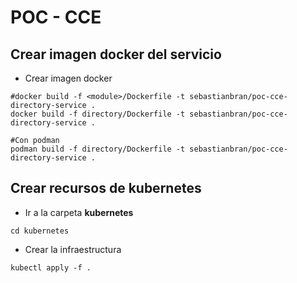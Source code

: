 # POC - CCE

## Crear imagen docker del servicio

* Crear imagen docker

```shell
#docker build -f <module>/Dockerfile -t sebastianbran/poc-cce-directory-service .
docker build -f directory/Dockerfile -t sebastianbran/poc-cce-directory-service .

#Con podman
podman build -f directory/Dockerfile -t sebastianbran/poc-cce-directory-service .
```

## Crear recursos de kubernetes

* Ir a la carpeta **kubernetes**

```shell
cd kubernetes
```

* Crear la infraestructura

```shell
kubectl apply -f .
```
